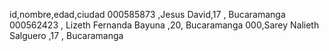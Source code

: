 id,nombre,edad,ciudad
000585873 ,Jesus David,17 , Bucaramanga 
000562423 , Lizeth Fernanda Bayuna ,20, Bucaramanga 
000,Sarey Nalieth Salguero ,17 , Bucaramanga 
